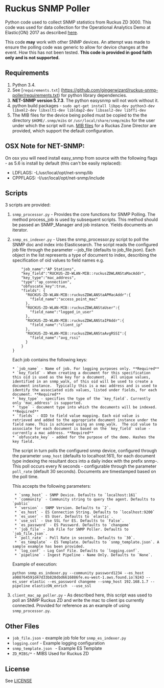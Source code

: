 # Ruckus SNMP Poller

Python code used to collect SNMP statistics from Ruckus ZD 3000.  This code was used for data collection for the Operational Analytics Demo at Elastic{ON} 2017 as described [here](https://elastic.co/blog/operational-analytics-at-elasticon-2017-part-1).

This code **may** work with other SNMP devices.  An attempt was made to ensure the polling code was generic to allow for device changes at the event.  How this has not been tested. **This code is provided in good faith only and is not supported.**

## Requirements

1. Python 3.4.
1. See [`requirements.txt`] (https://github.com/gingerwizard/ruckus-snmp-poller/requirements.txt) for python library dependencies.
1. **NET-SNMP version 5.7.3**.  The python easysnmp will not work without it.
1. python build packages - `sudo apt-get install libpq-dev python3-dev libxml2-dev libxslt1-dev libldap2-dev libsasl2-dev libffi-dev`
1. The MIB files for the device being polled must be copied to the the directory `$HOME/.snmp/mibs` or `/usr/local/share/snmp/mibs` for the user under which the script will run.  [MIB files](https://github.com/gingerwizard/ruckus-snmp-poller/ZD_MIBS) for a Ruckas Zone Director are provided, which support the default configuration.


## OSX Note for NET-SNMP:

On osx you will need install easy_snmp from source with the following flags - as 5.6 is install by default (this can't be easily replaced): 

* LDFLAGS:  -L/usr/local/opt/net-snmp/lib
* CPPFLAGS: -I/usr/local/opt/net-snmp/include


## Scripts

3 scripts are provided:

1. `snmp_processor.py` - Provides the core functions for SNMP Polling. The method process_job is used by subsequent scripts. This method should be passed an SNMP_Manager and job instance. Yields documents an iterator.
2. `snmp_es_indexer.py` - Uses the snmp_processor.py script to poll the SNMP doc and index into Elasticsearch.  The script reads the configured job file through the parameter --job_file (defaults to job_file.json). Each object in the list represents a type of document to index, describing the specification of oid values to field names e.g.

    ```{
        "job_name":"AP Stations",
        "key_field":"RUCKUS-ZD-WLAN-MIB::ruckusZDWLANStaMacAddr",
        "key_type":"mac_address",
        "type":"ap_connection",
        "obfuscate_key":true,
        "fields": {
          "RUCKUS-ZD-WLAN-MIB::ruckusZDWLANStaAPMacAddr":{
            "field_name":"access_point_mac"
          },
          "RUCKUS-ZD-WLAN-MIB::ruckusZDWLANStaUser":{
            "field_name":"logged_in_user"
          },
          "RUCKUS-ZD-WLAN-MIB::ruckusZDWLANStaIPAddr":{
            "field_name":"client_ip"
          },
          "RUCKUS-ZD-WLAN-MIB::ruckusZDWLANStaAvgRSSI":{
            "field_name":"avg_rssi"
          }
        }
    }
    ```

    Each job contains the following keys:
    
       * `job_name` - Name of job. For logging purposes only. **Required**
       * `key_field` - When creating a document for this specification this oid is used as the key for a document.  All unique values, identified in an snmp_walk, of this oid will be used to create a document instance.  Typically this is a mac address and is used to identify the associated oids values, listed under fields, for each document. **Required**
       * `key_type` - specifies the type of the `key_field`. Currently only 'mac_address' is supported.
       * `type` - document type into which the documents will be indexed. **Required**
       * `fields` - OID to field value mapping. Each oid value is retrieved and added to the appropriate document instance under the field name. This is achieved using an snmp_walk.  The oid value to associate for each document is based on the `key_field` value - currently a mac address. **Required**
       * `obfuscate_key` - added for the purpose of the demo. Hashes the key field.
    
    The script in turn polls the configured snmp device, configured through the parameter `snmp_host` (defaults to localhost:161), for each document type indexing the resultant docs into a daily index with the prefix snmp-<datestamp>.  This poll occurs every N seconds - configurable through the parameter `poll_rate` (default 30 seconds).  Documents are timestamped based on the poll time.
    
    This accepts the following parameters:

        * `snmp_host` - SNMP Device. Defaults to `localhost:161`
        * `community` - Community string to query the agent. Defaults to `public`
        * `version` - SNMP Version. Defaults to `2`.
        * `es_host` - ES Connection String. Defaults to `localhost:9200`
        * `es_user` - ES User. Defaults to `elastic`.
        * `use_ssl` - Use SSL for ES. Defaults to `False`.
        * `es_password` - ES Password. Defaults to `changeme`
        * `job_file` - Job File for SNMP Poller. Defaults to `job_file.json`.
        * `poll_rate` - Poll Rate in seconds. Defaults to `30`.
        * `es_template` - ES Template. Defaults to `snmp_template.json`. A sample example has been provided.
        * `log_conf` - Log Conf File. Defaults to `logging.conf`.
        * `pipeline` - Ingest Pipeline - Name Only. Defaults to `None`.

    Example of execution:
    
    `python snmp_es_indexer.py --community password1234 --es_host a988764591d47d33b828dbd6616886fe.eu-west-1.aws.found.io:9243 --es_user elastic --es_password changeme --snmp_host 192.168.1.7 --pipeline elasticON_enrich  --use_ssl`

3. `client_mac_ap_poller.py` - As described here, this script was used to poll an SNMP Ruckus ZD and write the mac to client ips currently connected. Provided for reference as an example of using `snmp_processor.py`.

## Other Files

* `job_file.json` - example job fole for `snmp_es_indexer.py`
* `logging.conf` - Example logging configuration
* `snmp_template.json ` - Example ES Template
* `ZD_MIBS/*` - MIBS Used for Ruckus ZD


## License

See [LICENSE](https://github.com/gingerwizard/ruckus-snmp-poller/LICENSE)
